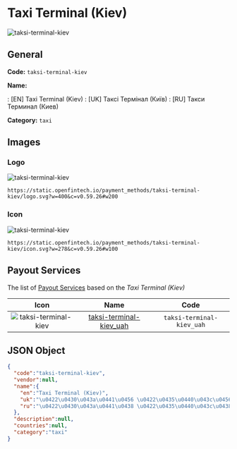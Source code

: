 
# Taxi Terminal (Kiev) 
![taksi-terminal-kiev](https://static.openfintech.io/payment_methods/taksi-terminal-kiev/logo.svg?w=400&c=v0.59.26#w200)  

## General 
**Code:** `taksi-terminal-kiev` 
 
**Name:** 
 
:	[EN] Taxi Terminal (Kiev) 
:	[UK] Таксі Термінал (Київ) 
:	[RU] Такси Терминал (Киев) 
 
**Category:** `taxi` 
 

## Images 

### Logo 
![taksi-terminal-kiev](https://static.openfintech.io/payment_methods/taksi-terminal-kiev/logo.svg?w=400&c=v0.59.26#w200)  

```
https://static.openfintech.io/payment_methods/taksi-terminal-kiev/logo.svg?w=400&c=v0.59.26#w200
```  

### Icon 
![taksi-terminal-kiev](https://static.openfintech.io/payment_methods/taksi-terminal-kiev/icon.svg?w=278&c=v0.59.26#w100)  

```
https://static.openfintech.io/payment_methods/taksi-terminal-kiev/icon.svg?w=278&c=v0.59.26#w100
```  

## Payout Services 
 
The list of [Payout Services](/payout-services/) based on the _Taxi Terminal (Kiev)_ 

|Icon|Name|Code| 
|:---:|:---:|:---:| 
|![taksi-terminal-kiev](https://static.openfintech.io/payout_methods/taksi-terminal-kiev/icon.png?w=278&c=v0.59.26#w40) |[taksi-terminal-kiev_uah](/payout-services/taksi-terminal-kiev_uah/)|`taksi-terminal-kiev_uah`| 
 

## JSON Object 

```json
{
  "code":"taksi-terminal-kiev",
  "vendor":null,
  "name":{
    "en":"Taxi Terminal (Kiev)",
    "uk":"\u0422\u0430\u043a\u0441\u0456 \u0422\u0435\u0440\u043c\u0456\u043d\u0430\u043b (\u041a\u0438\u0457\u0432)",
    "ru":"\u0422\u0430\u043a\u0441\u0438 \u0422\u0435\u0440\u043c\u0438\u043d\u0430\u043b (\u041a\u0438\u0435\u0432)"
  },
  "description":null,
  "countries":null,
  "category":"taxi"
}
```  
